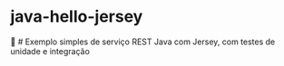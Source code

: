 # java-hello-jersey
:star2: # Exemplo simples de serviço REST Java com Jersey, com testes de unidade e integração
